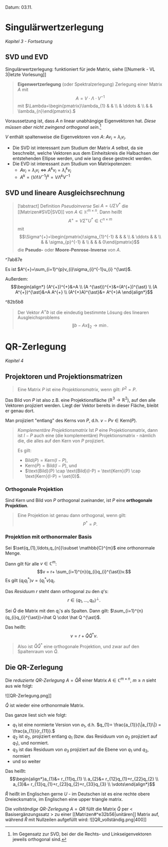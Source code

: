 Datum: 03.11.

# Singulärwertzerlegung
*Kapitel 3 - Fortsetzung*
## SVD und EVD

Singulärwertzerlegung: funktioniert für jede Matrix, siehe [[Numerik - VL 3|letzte Vorlesung]]

> **Eigenwertzerlegung** (oder Spektralzerlegung)
> Zerlegung einer Matrix $A$ mit $$A = V \cdot \Lambda \cdot V^{-1}$$
> mit $\Lambda=\begin{pmatrix}\lambda_{1} & &  \\ & \ddots &  \\ & & \lambda_{n}\end{pmatrix}.$

Voraussetzung ist, dass $A$ $n$ linear unabhängige Eigenvektoren hat. *Diese müssen aber nicht zwingend orthogonal sein.*[^1]

[^1]: Im Gegensatz zur SVD, bei der die Rechts- und Linkseigenvektoren jeweils orthogonal sind.

$V$ enthält spaltenweise die Eigenvektoren von $A$: $Av_{i}= \lambda_{i}v_{i}$.

- Die SVD ist interessant zum Studium der Matrix $A$ selbst, da sie beschreibt, welche Vektoren aus dem Einheitskreis die Halbachsen der entstehenden Ellipse werden, und wie lang diese gestreckt werden.
- Die EVD ist interessant zum Studium von Matrixpotenzen:
	- $Av_{i}=\lambda_{i}v_{i} \iff A^{k}v_{i}=\lambda_{i}^{k}v_{i}$
	- $A^{k}=(V \Lambda V^{-1})^{k} = V \Lambda^{k} V^{-1}$

## SVD und lineare Ausgleichsrechnung

> [!abstract] Definition *Pseudoinverse*
> Sei $A = U \Sigma V ^{\ast}$ die [[Matrizen#SVD|SVD]] von $A \in \mathbb{K}^{m\times n}$. Dann heißt $$A^{+}= V \Sigma^{+}U ^{\ast} \in \mathbb{C}^{n \times m}$$ mit $$\Sigma^{+}=\begin{pmatrix}\sigma_{1}^{-1} & & & \\ & \ddots & &  \\ & & \sigma_{p}^{-1}  &  \\ & & & 0\end{pmatrix}$$ die **Pseudo-** oder **Moore-Penrose-Inverse** von $A$.

^7ab87e

Es ist $A^{+}=\sum_{i=1}^{p}v_{i}\sigma_{i}^{-1}u_{i} ^{\ast}$.

Außerdem:
$$\begin{align*}
(A^{+})^{+}&=A \\
(A ^{\ast})^{+}&=(A^{+})^{\ast} \\
(A A^{+})^{\ast}&=A A^{+} \\
(A^{+}A)^{\ast}&= A^{+}A
\end{align*}$$

^82b5b8

> Der Vektor $A ^{+}b$ ist die eindeutig bestimmte Lösung des linearen Ausgleichsproblems $$\|b-Ax\|_{2}\to\min.$$

# QR-Zerlegung
*Kapitel 4*

## Projektoren und Projektionsmatrizen

> Eine Matrix $P$ ist eine *Projektionsmatrix*, wenn gilt: $P^{2}=P$.

Das Bild von $P$ ist also z.B. eine Projektionsfläche ($\mathbb{R}^{3}\to \mathbb{R}^{2}$), auf den alle Vektoren projiziert werden. Liegt der Vektor bereits in dieser Fläche, bleibt er genau dort.

Man projiziert "entlang" des Kerns von $P$, d.h. $v - Pv \in \text{Kern}(P)$.

> *Komplementäre Projektionsmatrix*
> Ist $P$ eine Projektionsmatrix, dann ist $I-P$ auch eine (die komplementäre) Projektionsmatrix - nämlich die, die alles auf den Kern von $P$ projiziert.
> 
> Es gilt:
> - $\text{Bild}(P)=\text{Kern}(I-P)$,
> - $\text{Kern}(P)=\text{Bild}(I-P)$, und
> - $\text{Bild}(P) \cap \text{Bild}(I-P) = \text{Kern}(P) \cap \text{Kern}(I-P) = \set{0}$.

### Orthogonale Projektion

Sind Kern und Bild von $P$ orthogonal zueinander, ist $P$ eine **orthogonale Projektion**.

> Eine Projektion ist genau dann orthogonal, wenn gilt: $$P ^{\ast}=P.$$

### Projektion mit orthonormaler Basis

Sei $\set{q_{1},\ldots,q_{n}}\subset \mathbb{C}^{m}$ eine orthonormale Menge.

Dann gilt für alle $v \in \mathbb{C}^{m}$: $$v = r+ \sum_{i=1}^{n}(q_{i}q_{i}^{\ast})v.$$
Es gilt $(q_{i}q_{i}^{\ast})v=(q_{i}^{\ast}v) q_{i}.$

Das *Residuum* $r$ steht dann orthogonal zu den $q$'s: $$r \in \left<q_{1},\ldots,q_{n}\right>^{\bot}.$$

Sei $\hat Q$ die Matrix mit den $q_{i}$'s als Spalten. Dann gilt: $\sum_{i=1}^{n}(q_{i}q_{i}^{\ast})=\hat Q \cdot \hat Q ^{\ast}$.

Das heißt: $$v=r+\hat Q \hat Q ^{\ast}v.$$
> Also ist $\hat Q \hat Q ^{\ast}$ eine orthogonale Projektion, und zwar auf den Spaltenraum von $\hat Q$.

## Die QR-Zerlegung

Die *reduzierte QR-Zerlegung* $A = \hat Q \hat R$ einer Matrix $A\in \mathbb{C}^{m \times n}$, $m \geq n$ sieht aus wie folgt:

![[QR-Zerlegung.png]]

$\hat Q$ ist wieder eine orthonormale Matrix.

Das ganze liest sich wie folgt:

- $q_1$ ist eine normierte Version von $a_1$, d.h. $q_{1}= \frac{a_{1}}{\|a_{1}\|} = \frac{a_{1}}{r_{11}}.$
- $q_{2}$ ist $a_2$, projiziert entlang $q_{1}$ (bzw. das Residuum von $a_2$ projiziert auf $q_1$), und normiert.
- $q_3$ ist das Residuum von $a_3$ projiziert auf die Ebene von $q_{1}$ und $q_{2}$, normiert
- und so weiter

Das heißt:
$$\begin{align*}a_{1}&= r_{11}q_{1} \\ a_{2}&= r_{12}q_{1}+r_{22}q_{2} \\ a_{3}&= r_{13}q_{1}+r_{23}q_{2}+r_{33}q_{3} \\ \vdots\end{align*}$$

$\hat R$ heißt im Englischen gerne $U$ - im Deutschen ist es eine rechte obere Dreiecksmatrix, im Englischen eine upper triangle matrix.

Die *vollständige QR-Zerlegung* $A = QR$ füllt die Matrix $\hat Q$ per < Basisergänzungssatz > zu einer [[Matrizen#^e32b56|unitären]] Matrix auf, während $\hat R$ mit Nullzeilen aufgefüllt wird: 
![[QR_vollständig.png|400]]

